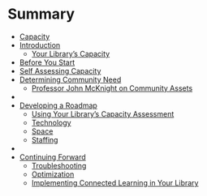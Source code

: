 # Summary

* [Capacity](README.md)
* [Introduction](introduction/README.md)
  * [Your Library’s Capacity](introduction/your_librarys_capacity.md)
* [Before You Start](before_you_start.md)
* [ Self Assessing Capacity ](self_assessing_capacity.md)
* [ Determining Community Need](determining_community_need/README.md)
  * [Professor John McKnight on Community Assets](determining_community_need/professor_john_mcknight_on_community_assets.md)
* [](.md)
* [ Developing a Roadmap](developing_a_roadmap/README.md)
  * [Using Your Library’s Capacity Assessment](developing_a_roadmap/using_your_librarys_capacity_assessment.md)
  * [Technology](developing_a_roadmap/technology.md)
  * [Space](developing_a_roadmap/space.md)
  * [Staffing](developing_a_roadmap/staffing.md)
* [](.md)
* [Continuing Forward](continuing_forward/README.md)
  * [Troubleshooting](continuing_forward/troubleshooting.md)
  * [Optimization](continuing_forward/optimization.md)
  * [Implementing Connected Learning in Your Library](continuing_forward/implementing_connected_learning_in_your_library.md)
